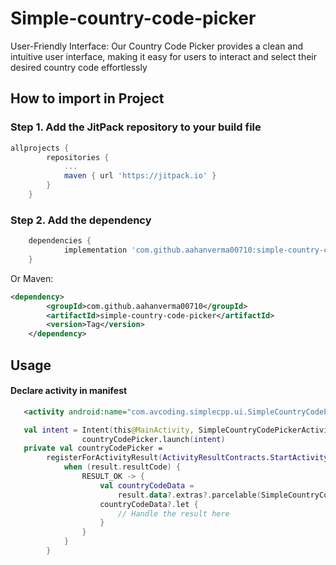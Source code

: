 # Simple-country-code-picker
User-Friendly Interface: Our Country Code Picker provides a clean and intuitive user interface, making it easy for users to interact and select their desired country code effortlessly

## How to import in Project

### Step 1. Add the JitPack repository to your build file
```groovy
allprojects {
		repositories {
			...
			maven { url 'https://jitpack.io' }
		}
	}
```
### Step 2. Add the dependency
```groovy
	dependencies {
	        implementation 'com.github.aahanverma00710:simple-country-code-picker:Tag'
	}
```
Or Maven:

```xml
<dependency>
	    <groupId>com.github.aahanverma00710</groupId>
	    <artifactId>simple-country-code-picker</artifactId>
	    <version>Tag</version>
	</dependency>
```
## Usage

#### Declare activity in manifest 
```xml
   <activity android:name="com.avcoding.simplecpp.ui.SimpleCountryCodePickerActivity"/>
```

```kotlin
   val intent = Intent(this@MainActivity, SimpleCountryCodePickerActivity::class.java)
                countryCodePicker.launch(intent)
   private val countryCodePicker =
        registerForActivityResult(ActivityResultContracts.StartActivityForResult()) { result ->
            when (result.resultCode) {
                RESULT_OK -> {
                    val countryCodeData =
                        result.data?.extras?.parcelable(SimpleCountryCodePickerActivity.COUNTRY_CODE_ARGS) as CountryCodeData?
                    countryCodeData?.let {
                        // Handle the result here
                    }
                }
            }
        }
```


